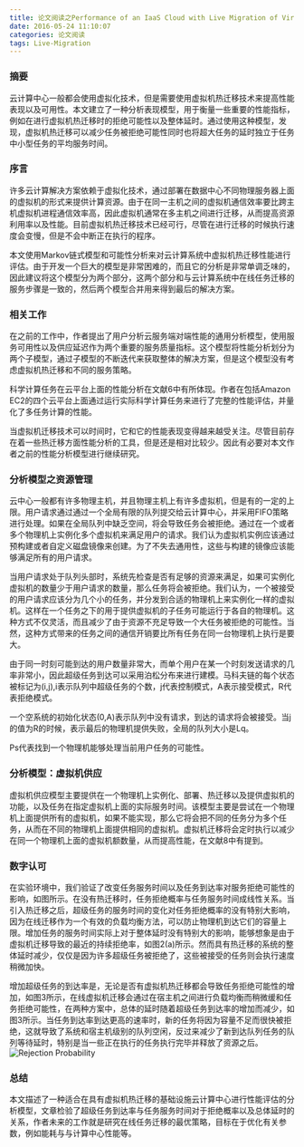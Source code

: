 ```yaml
---
title: 论文阅读之Performance of an IaaS Cloud with Live Migration of Virtual Machines
date: 2016-05-24 11:10:07
categories: 论文阅读
tags: Live-Migration
---
```


### 摘要
云计算中心一般都会使用虚拟化技术，但是需要使用虚拟机热迁移技术来提高性能表现以及可用性。本文建立了一种分析表现模型，用于衡量一些重要的性能指标，例如在进行虚拟机热迁移时的拒绝可能性以及整体延时。通过使用这种模型，发现，虚拟机热迁移可以减少任务被拒绝可能性同时也将超大任务的延时独立于任务中小型任务的平均服务时间。
<!-- more -->
### 序言
许多云计算解决方案依赖于虚拟化技术，通过部署在数据中心不同物理服务器上面的虚拟机的形式来提供计算资源。由于在同一主机之间的虚拟机通信效率要比跨主机虚拟机进程通信效率高，因此虚拟机通常在多主机之间进行迁移，从而提高资源利用率以及性能。目前虚拟机热迁移技术已经可行，尽管在进行迁移的时候执行速度会变慢，但是不会中断正在执行的程序。

本文使用Markov链式模型和可能性分析来对云计算系统中虚拟机热迁移性能进行评估。由于开发一个巨大的模型是非常困难的，而且它的分析是非常单调乏味的，因此建议将这个模型分为两个部分，这两个部分和与云计算系统中在线任务迁移的服务步骤是一致的，然后两个模型合并用来得到最后的解决方案。

### 相关工作
在之前的工作中，作者提出了用户分析云服务端对端性能的通用分析模型，使用服务可用性以及供应延迟作为两个重要的服务质量指标。这个模型将性能分析划分为两个子模型，通过子模型的不断迭代来获取整体的解决方案，但是这个模型没有考虑虚拟机热迁移和不同的服务策略。

科学计算任务在云平台上面的性能分析在文献6中有所体现。作者在包括Amazon EC2的四个云平台上面通过运行实际科学计算任务来进行了完整的性能评估，并量化了多任务计算的性能。

当虚拟机迁移技术可以时间时，它和它的性能表现变得越来越受关注。尽管目前存在着一些热迁移方面性能分析的工具，但是还是相对比较少。因此有必要对本文作者之前的性能分析模型进行继续研究。

### 分析模型之资源管理
云中心一般都有许多物理主机，并且物理主机上有许多虚拟机，但是有的一定的上限。用户请求通过通过一个全局有限的队列提交给云计算中心，并采用FIFO策略进行处理。如果在全局队列中缺乏空间，将会导致任务会被拒绝。通过在一个或者多个物理机上实例化多个虚拟机来满足用户的请求。我们认为虚拟机实例应该通过预构建或者自定义磁盘镜像来创建。为了不失去通用性，这些与构建的镜像应该能够满足所有的用户请求。

当用户请求处于队列头部时，系统先检查是否有足够的资源来满足，如果可实例化虚拟机的数量少于用户请求的数量，那么任务将会被拒绝。我们认为，一个被接受的用户请求应该分为几个小的任务，并分发到合适的物理机上来实例化一样的虚拟机。这样在一个任务之下的用于提供虚拟机的子任务可能运行于各自的物理机。这种方式不仅灵活，而且减少了由于资源不充足导致一个大任务被拒绝的可能性。当然，这种方式带来的任务之间的通信开销要比所有任务在同一台物理机上执行是要大。

由于同一时刻可能到达的用户数量非常大，而单个用户在某一个时刻发送请求的几率非常小，因此超级任务到达可以采用泊松分布来进行建模。马科夫链的每个状态被标记为(i,j),i表示队列中超级任务的个数，j代表控制模式，A表示接受模式，R代表拒绝模式。

一个空系统的初始化状态(0,A)表示队列中没有请求，到达的请求将会被接受。当j的值为R的时候，表示最后的物理机提供失败，全局的队列大小是Lq。

Ps代表找到一个物理机能够处理当前用户任务的可能性。

### 分析模型：虚拟机供应
虚拟机供应模型主要提供在一个物理机上实例化、部署、热迁移以及提供虚拟机的功能，以及任务在指定虚拟机上面的实际服务时间。该模型主要是尝试在一个物理机上面提供所有的虚拟机，如果不能实现，那么它将会把不同的任务分为多个任务，从而在不同的物理机上面提供相同的虚拟机。虚拟机迁移将会定时执行以减少在同一个物理机上面的虚拟机额数量，从而提高性能，在文献8中有提到。

### 数字认可
在实验环境中，我们验证了改变任务服务时间以及任务到达率对服务拒绝可能性的影响，如图所示。在没有热迁移时，任务拒绝概率与任务服务时间成线性关系。当引入热迁移之后，超级任务的服务时间的变化对任务拒绝概率的没有特别大影响，因为在线迁移作为一个有效的负载均衡方法，可以防止物理机到达它们的容量上限。增加任务的服务时间实际上对于整体延时没有特别大的影响，能够想象是由于虚拟机迁移导致的最近的持续拒绝率，如图2(a)所示。然而具有热迁移的系统的整体延时减少，仅仅是因为许多超级任务被拒绝了，这些被接受的任务则会执行速度稍微加快。

增加超级任务的到达率是，无论是否有虚拟机热迁移都会导致任务拒绝可能性的增加，如图3所示，在线虚拟机迁移会通过在宿主机之间进行负载均衡而稍微缓和任务拒绝可能性，在两种方案中，总体的延时随着超级任务到达率的增加而减少，如图3所示。当任务到达率到达更高的速率时，新的任务将因为容量不足而很快被拒绝，这就导致了系统和宿主机级别的队列空闲，反过来减少了新到达队列任务的队列等待延时，特别是当一些正在执行的任务执行完毕并释放了资源之后。
![Rejection Probability](http://7xsnoh.com1.z0.glb.clouddn.com/rejection-probability.png)

### 总结
本文描述了一种适合在具有虚拟机热迁移的基础设施云计算中心进行性能评估的分析模型，文章检验了超级任务到达率与任务服务时间对于拒绝概率以及总体延时的关系，作者未来的工作就是研究在线任务迁移的最优策略，目标在于优化有关参数，例如能耗与与计算中心性能等。

